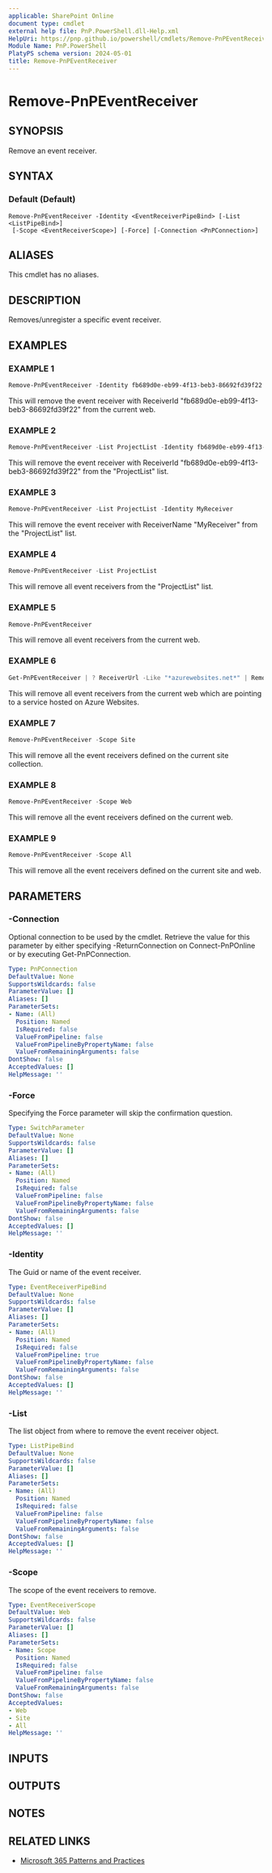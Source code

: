 ```yaml
---
applicable: SharePoint Online
document type: cmdlet
external help file: PnP.PowerShell.dll-Help.xml
HelpUri: https://pnp.github.io/powershell/cmdlets/Remove-PnPEventReceiver.html
Module Name: PnP.PowerShell
PlatyPS schema version: 2024-05-01
title: Remove-PnPEventReceiver
---
```


# Remove-PnPEventReceiver

## SYNOPSIS

Remove an event receiver.

## SYNTAX

### Default (Default)

```
Remove-PnPEventReceiver -Identity <EventReceiverPipeBind> [-List <ListPipeBind>]
 [-Scope <EventReceiverScope>] [-Force] [-Connection <PnPConnection>]
```

## ALIASES

This cmdlet has no aliases.

## DESCRIPTION

Removes/unregister a specific event receiver.

## EXAMPLES

### EXAMPLE 1

```powershell
Remove-PnPEventReceiver -Identity fb689d0e-eb99-4f13-beb3-86692fd39f22
```

This will remove the event receiver with ReceiverId "fb689d0e-eb99-4f13-beb3-86692fd39f22" from the current web.

### EXAMPLE 2

```powershell
Remove-PnPEventReceiver -List ProjectList -Identity fb689d0e-eb99-4f13-beb3-86692fd39f22
```

This will remove the event receiver with ReceiverId "fb689d0e-eb99-4f13-beb3-86692fd39f22" from the "ProjectList" list.

### EXAMPLE 3

```powershell
Remove-PnPEventReceiver -List ProjectList -Identity MyReceiver
```

This will remove the event receiver with ReceiverName "MyReceiver" from the "ProjectList" list.

### EXAMPLE 4

```powershell
Remove-PnPEventReceiver -List ProjectList
```

This will remove all event receivers from the "ProjectList" list.

### EXAMPLE 5

```powershell
Remove-PnPEventReceiver
```

This will remove all event receivers from the current web.

### EXAMPLE 6

```powershell
Get-PnPEventReceiver | ? ReceiverUrl -Like "*azurewebsites.net*" | Remove-PnPEventReceiver
```

This will remove all event receivers from the current web which are pointing to a service hosted on Azure Websites.

### EXAMPLE 7

```powershell
Remove-PnPEventReceiver -Scope Site
```

This will remove all the event receivers defined on the current site collection.

### EXAMPLE 8

```powershell
Remove-PnPEventReceiver -Scope Web
```

This will remove all the event receivers defined on the current web.

### EXAMPLE 9

```powershell
Remove-PnPEventReceiver -Scope All
```

This will remove all the event receivers defined on the current site and web.

## PARAMETERS

### -Connection

Optional connection to be used by the cmdlet. Retrieve the value for this parameter by either specifying -ReturnConnection on Connect-PnPOnline or by executing Get-PnPConnection.

```yaml
Type: PnPConnection
DefaultValue: None
SupportsWildcards: false
ParameterValue: []
Aliases: []
ParameterSets:
- Name: (All)
  Position: Named
  IsRequired: false
  ValueFromPipeline: false
  ValueFromPipelineByPropertyName: false
  ValueFromRemainingArguments: false
DontShow: false
AcceptedValues: []
HelpMessage: ''
```

### -Force

Specifying the Force parameter will skip the confirmation question.

```yaml
Type: SwitchParameter
DefaultValue: None
SupportsWildcards: false
ParameterValue: []
Aliases: []
ParameterSets:
- Name: (All)
  Position: Named
  IsRequired: false
  ValueFromPipeline: false
  ValueFromPipelineByPropertyName: false
  ValueFromRemainingArguments: false
DontShow: false
AcceptedValues: []
HelpMessage: ''
```

### -Identity

The Guid or name of the event receiver.

```yaml
Type: EventReceiverPipeBind
DefaultValue: None
SupportsWildcards: false
ParameterValue: []
Aliases: []
ParameterSets:
- Name: (All)
  Position: Named
  IsRequired: false
  ValueFromPipeline: true
  ValueFromPipelineByPropertyName: false
  ValueFromRemainingArguments: false
DontShow: false
AcceptedValues: []
HelpMessage: ''
```

### -List

The list object from where to remove the event receiver object.

```yaml
Type: ListPipeBind
DefaultValue: None
SupportsWildcards: false
ParameterValue: []
Aliases: []
ParameterSets:
- Name: (All)
  Position: Named
  IsRequired: false
  ValueFromPipeline: false
  ValueFromPipelineByPropertyName: false
  ValueFromRemainingArguments: false
DontShow: false
AcceptedValues: []
HelpMessage: ''
```

### -Scope

The scope of the event receivers to remove.

```yaml
Type: EventReceiverScope
DefaultValue: Web
SupportsWildcards: false
ParameterValue: []
Aliases: []
ParameterSets:
- Name: Scope
  Position: Named
  IsRequired: false
  ValueFromPipeline: false
  ValueFromPipelineByPropertyName: false
  ValueFromRemainingArguments: false
DontShow: false
AcceptedValues:
- Web
- Site
- All
HelpMessage: ''
```

## INPUTS

## OUTPUTS

## NOTES

## RELATED LINKS

- [Microsoft 365 Patterns and Practices](https://aka.ms/m365pnp)
